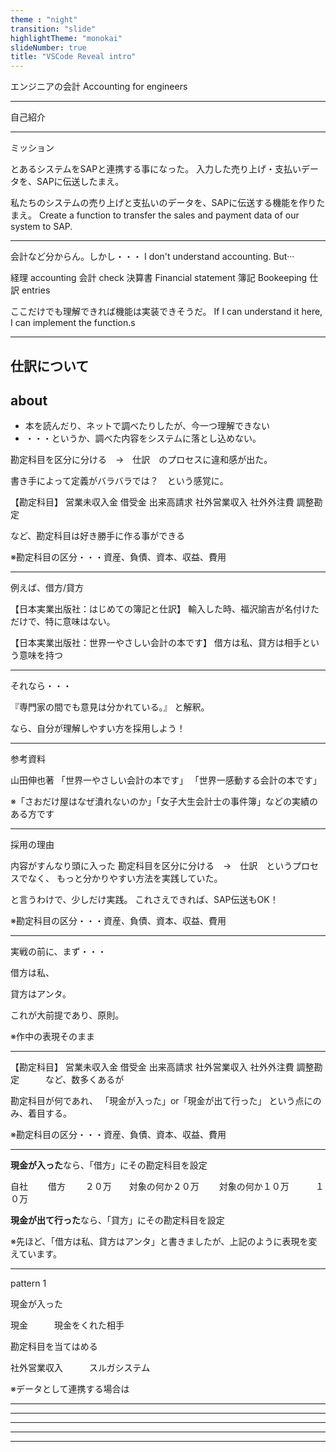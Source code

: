 ```yaml
---
theme : "night"
transition: "slide"
highlightTheme: "monokai"
slideNumber: true
title: "VSCode Reveal intro"
---
```


エンジニアの会計
Accounting for engineers

---

自己紹介

---

ミッション

とあるシステムをSAPと連携する事になった。
入力した売り上げ・支払いデータを、SAPに伝送したまえ。


私たちのシステムの売り上げと支払いのデータを、SAPに伝送する機能を作りたまえ。
Create a function to transfer the sales and payment data of our system to SAP.

---

会計など分からん。しかし・・・
I don't understand accounting. But···

経理   accounting
会計    check
決算書    Financial statement
簿記      Bookeeping
仕訳    entries


ここだけでも理解できれば機能は実装できそうだ。
If I can understand it here, I can implement the function.s

---

## 仕訳について
## about 

 * 本を読んだり、ネットで調べたりしたが、今一つ理解できない
 * ・・・というか、調べた内容をシステムに落とし込めない。

勘定科目を区分に分ける　→　仕訳　のプロセスに違和感が出た。

書き手によって定義がバラバラでは？　という感覚に。

【勘定科目】
営業未収入金
借受金
出来高請求
社外営業収入
社外外注費
調整勘定

など、勘定科目は好き勝手に作る事ができる


※勘定科目の区分・・・資産、負債、資本、収益、費用

---

例えば、借方/貸方

【日本実業出版社：はじめての簿記と仕訳】
輸入した時、福沢諭吉が名付けただけで、特に意味はない。

【日本実業出版社：世界一やさしい会計の本です】
借方は私、貸方は相手という意味を持つ

---

それなら・・・

『専門家の間でも意見は分かれている。』
と解釈。

なら、自分が理解しやすい方を採用しよう！


---
参考資料

山田伸也著
「世界一やさしい会計の本です」
「世界一感動する会計の本です」

※「さおだけ屋はなぜ潰れないのか」「女子大生会計士の事件簿」などの実績のある方です

---

採用の理由

内容がすんなり頭に入った
勘定科目を区分に分ける　→　仕訳　というプロセスでなく、
もっと分かりやすい方法を実践していた。

と言うわけで、少しだけ実践。
これさえできれば、SAP伝送もOK！

※勘定科目の区分・・・資産、負債、資本、収益、費用

---

実戦の前に、まず・・・

借方は私、

貸方はアンタ。

これが大前提であり、原則。

※作中の表現そのまま

---

【勘定科目】
営業未収入金
借受金
出来高請求
社外営業収入
社外外注費
調整勘定　　　など、数多くあるが

勘定科目が何であれ、
「現金が入った」or「現金が出て行った」
という点にのみ、着目する。

※勘定科目の区分・・・資産、負債、資本、収益、費用

---

**現金が入った**なら、「借方」にその勘定科目を設定

自社
　　借方
　　２０万　　対象の何か２０万
　　対象の何か１０万　　　１０万

**現金が出て行った**なら、「貸方」にその勘定科目を設定


※先ほど、「借方は私、貸方はアンタ」と書きましたが、上記のように表現を変えています。

---

pattern 1 

現金が入った

現金　　　現金をくれた相手

勘定科目を当てはめる

社外営業収入　　　スルガシステム

※データとして連携する場合は

---

---

---

---

---





